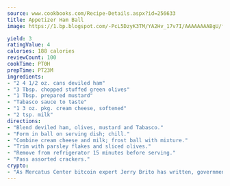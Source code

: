 ```yaml
---
source: www.cookbooks.com/Recipe-Details.aspx?id=256633
title: Appetizer Ham Ball
image: https://1.bp.blogspot.com/-PcL5DzyK3TM/YA2Hv_17v7I/AAAAAAAABgU/fyHeesSth_IZW9mL5lk6GxJO8cW8ksrGACLcBGAsYHQ/s320/12.png

yield: 3
ratingValue: 4
calories: 188 calories
reviewCount: 100
cookTime: PT0H
prepTime: PT23M
ingredients:
- "2 4 1/2 oz. cans deviled ham"
- "3 Tbsp. chopped stuffed green olives"
- "1 Tbsp. prepared mustard"
- "Tabasco sauce to taste"
- "1 3 oz. pkg. cream cheese, softened"
- "2 tsp. milk"
directions:
- "Blend deviled ham, olives, mustard and Tabasco."
- "Form in ball on serving dish; chill."
- "Combine cream cheese and milk; frost ball with mixture."
- "Trim with parsley flakes and sliced olives."
- "Remove from refrigerator 15 minutes before serving."
- "Pass assorted crackers."
crypto:
- "As Mercatus Center bitcoin expert Jerry Brito has written, government regulation can either be ham-fisted or light to the touch."
---
```


